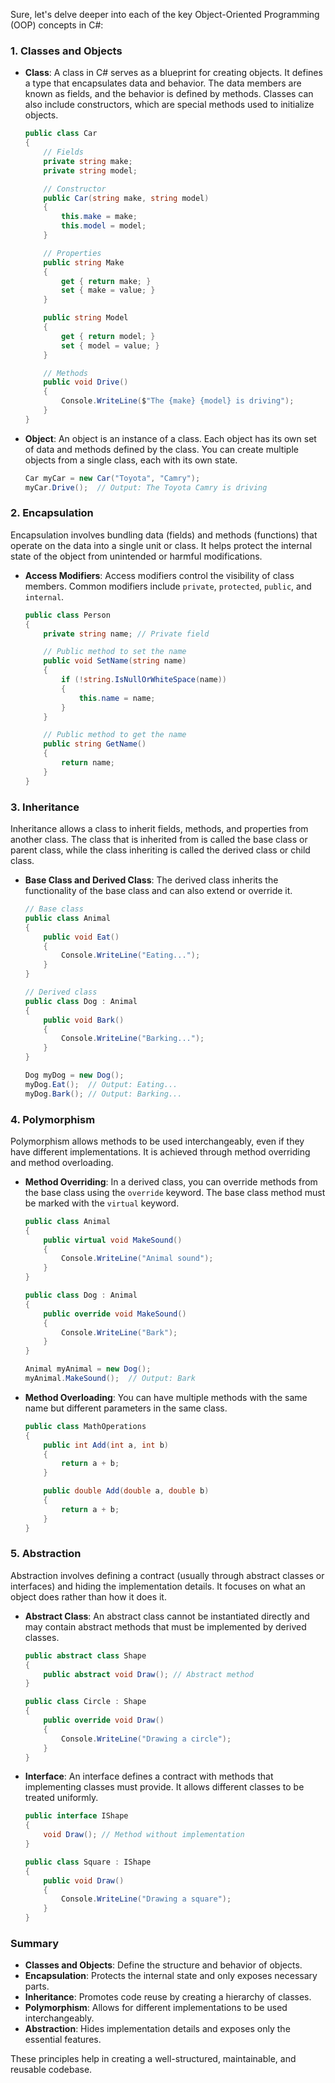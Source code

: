 Sure, let's delve deeper into each of the key Object-Oriented Programming (OOP) concepts in C#:

### 1. **Classes and Objects**

- **Class**: A class in C# serves as a blueprint for creating objects. It defines a type that encapsulates data and behavior. The data members are known as fields, and the behavior is defined by methods. Classes can also include constructors, which are special methods used to initialize objects.

  ```csharp
  public class Car
  {
      // Fields
      private string make;
      private string model;

      // Constructor
      public Car(string make, string model)
      {
          this.make = make;
          this.model = model;
      }

      // Properties
      public string Make
      {
          get { return make; }
          set { make = value; }
      }

      public string Model
      {
          get { return model; }
          set { model = value; }
      }

      // Methods
      public void Drive()
      {
          Console.WriteLine($"The {make} {model} is driving");
      }
  }
  ```

- **Object**: An object is an instance of a class. Each object has its own set of data and methods defined by the class. You can create multiple objects from a single class, each with its own state.

  ```csharp
  Car myCar = new Car("Toyota", "Camry");
  myCar.Drive();  // Output: The Toyota Camry is driving
  ```

### 2. **Encapsulation**

Encapsulation involves bundling data (fields) and methods (functions) that operate on the data into a single unit or class. It helps protect the internal state of the object from unintended or harmful modifications.

- **Access Modifiers**: Access modifiers control the visibility of class members. Common modifiers include `private`, `protected`, `public`, and `internal`.

  ```csharp
  public class Person
  {
      private string name; // Private field

      // Public method to set the name
      public void SetName(string name)
      {
          if (!string.IsNullOrWhiteSpace(name))
          {
              this.name = name;
          }
      }

      // Public method to get the name
      public string GetName()
      {
          return name;
      }
  }
  ```

### 3. **Inheritance**

Inheritance allows a class to inherit fields, methods, and properties from another class. The class that is inherited from is called the base class or parent class, while the class inheriting is called the derived class or child class.

- **Base Class and Derived Class**: The derived class inherits the functionality of the base class and can also extend or override it.

  ```csharp
  // Base class
  public class Animal
  {
      public void Eat()
      {
          Console.WriteLine("Eating...");
      }
  }

  // Derived class
  public class Dog : Animal
  {
      public void Bark()
      {
          Console.WriteLine("Barking...");
      }
  }
  ```

  ```csharp
  Dog myDog = new Dog();
  myDog.Eat();  // Output: Eating...
  myDog.Bark(); // Output: Barking...
  ```

### 4. **Polymorphism**

Polymorphism allows methods to be used interchangeably, even if they have different implementations. It is achieved through method overriding and method overloading.

- **Method Overriding**: In a derived class, you can override methods from the base class using the `override` keyword. The base class method must be marked with the `virtual` keyword.

  ```csharp
  public class Animal
  {
      public virtual void MakeSound()
      {
          Console.WriteLine("Animal sound");
      }
  }

  public class Dog : Animal
  {
      public override void MakeSound()
      {
          Console.WriteLine("Bark");
      }
  }
  ```

  ```csharp
  Animal myAnimal = new Dog();
  myAnimal.MakeSound();  // Output: Bark
  ```

- **Method Overloading**: You can have multiple methods with the same name but different parameters in the same class.

  ```csharp
  public class MathOperations
  {
      public int Add(int a, int b)
      {
          return a + b;
      }

      public double Add(double a, double b)
      {
          return a + b;
      }
  }
  ```

### 5. **Abstraction**

Abstraction involves defining a contract (usually through abstract classes or interfaces) and hiding the implementation details. It focuses on what an object does rather than how it does it.

- **Abstract Class**: An abstract class cannot be instantiated directly and may contain abstract methods that must be implemented by derived classes.

  ```csharp
  public abstract class Shape
  {
      public abstract void Draw(); // Abstract method
  }

  public class Circle : Shape
  {
      public override void Draw()
      {
          Console.WriteLine("Drawing a circle");
      }
  }
  ```

- **Interface**: An interface defines a contract with methods that implementing classes must provide. It allows different classes to be treated uniformly.

  ```csharp
  public interface IShape
  {
      void Draw(); // Method without implementation
  }

  public class Square : IShape
  {
      public void Draw()
      {
          Console.WriteLine("Drawing a square");
      }
  }
  ```

### Summary

- **Classes and Objects**: Define the structure and behavior of objects.
- **Encapsulation**: Protects the internal state and only exposes necessary parts.
- **Inheritance**: Promotes code reuse by creating a hierarchy of classes.
- **Polymorphism**: Allows for different implementations to be used interchangeably.
- **Abstraction**: Hides implementation details and exposes only the essential features.

These principles help in creating a well-structured, maintainable, and reusable codebase.
